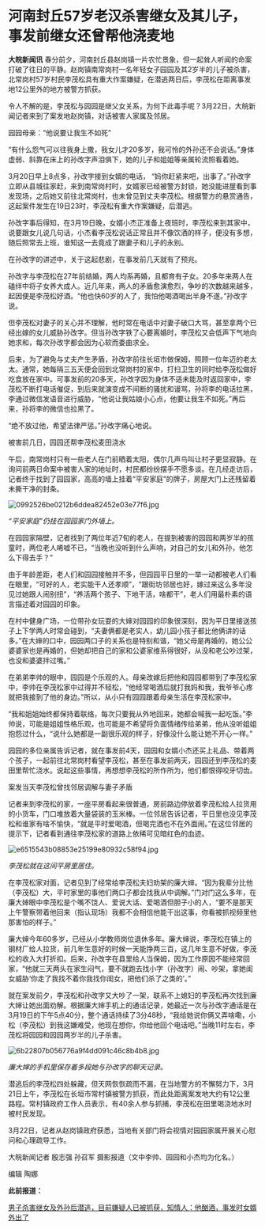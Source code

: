 # 河南封丘57岁老汉杀害继女及其儿子，事发前继女还曾帮他浇麦地

**大皖新闻讯**
春分前夕，河南封丘县赵岗镇一片农忙景象，但一起耸人听闻的命案打破了往日的平静。赵岗镇南常岗村一名年轻女子园园及其2岁半的儿子被杀害，北常岗村57岁村民李茂松具有重大作案嫌疑，在潜逃两日后，李茂松在距离事发地12公里外的地方被警方抓获。

令人不解的是，李茂松与园园是继父女关系，为何下此毒手呢？3月22日，大皖新闻记者来到了案发地赵岗镇，对话被害人家属及邻居。

园园母亲：“他说要让我生不如死”

“有什么怨气可以往我身上撒，我女儿才20多岁，我可怜的外孙还不会说话。”身体虚弱、斜靠在床上的孙改字声泪俱下，她的儿子和姐姐等亲属轮流照看着她。

3月20日早上8点多，孙改字接到女婿的电话，
“妈你赶紧来吧，出事了。”孙改字立即从县城往家赶，来到南常岗村时，女婿家已经被警方封锁，她没能进屋看到事发现场，之后她又前往北常岗村，也未曾见到丈夫李茂松。根据警方的悬赏通告，这起案件发生在19日23时，李茂松有重大作案嫌疑，后潜逃。

孙改字事后得知，在3月19日晚，女婿小杰正准备上夜班时，李茂松来到其家中，说要跟女儿说几句话，小杰看李茂松说话正常且并不像饮酒的样子，便没有多想，随后照常去上班，谁知这一去竟成了跟妻子和儿子的永别。

在孙改字的讲述中，关于这起悲剧，在事发前几天就有了预兆。

孙改字与李茂松在27年前结婚，两人均系再婚，且都育有子女。20多年来两人在磕绊中将子女养大成人。近几年来，两人的矛盾愈演愈烈，争吵的次数越来越多，起因便是李茂松好酒。“他也快60岁的人了，我怕他喝酒喝出半身不遂。”孙改字说。

但李茂松对妻子的关心并不理解，他时常在电话中对妻子破口大骂，甚至拿两个已经出嫁的女儿威胁孙改字。但当孙改字铁了心要离婚时，李茂松又会低声下气地向她求和，每次孙改字都会因为心软而委曲求全。

后来，为了避免与丈夫产生矛盾，孙改字前往长垣市做保姆，照顾一位年迈的老太太。通常，她每隔三五天便会回到北常岗村的家中，打扫卫生的同时给李茂松做好吃食放在家中。可事发前的20多天，孙改字因为身体不适未能及时返回家中，李茂松不断打电话催促，到后来就演变成不间断的骚扰和谩骂，孙将李的电话拉黑，李通过微信发语音进行威胁，“他说让我姑娘小心点，他要让我生不如死。”再后来，孙将李的微信也拉黑了。

“绝不放过他，希望法律严惩。”孙改字痛心地说。

被害前几日，园园还帮李茂松麦田浇水

午后，南常岗村只有一些老人在门前晒着太阳，偶尔几声鸟叫让村子更显寂静。在询问前两日命案中被害人家的地址时，村民都纷纷摆手不愿多谈。在几经走访后，记者终于找到了园园家，高高的墙上挂着“平安家庭”的牌子，房屋大门上还残留着未撕干净的封条。

![0992526be0212b6ddea82452e03e77f6.jpg](https://raw.githubusercontent.com/qqhsx/qqnews_image/main/2024/03/23/河南封丘57岁老汉杀害继女及其儿子，事发前继女还曾帮他浇麦地/0992526be0212b6ddea82452e03e77f6.jpg)

_“平安家庭”仍挂在园园家门外墙上。_

在园园家隔壁，记者找到了两位年近7旬的老人，在提到被害的园园和两岁半的孩童时，两位老人唏嘘不已，“当晚也没听到什么声响，对自己的女儿和外孙，他怎么下得去手？”

由于年龄差距，老人们和园园接触并不多，但园园平日里的一举一动都被老人们看在眼里，“可好的人，老实能干人还孝顺”，“跟街坊邻居也好，嫁过来这么多年没见过她跟人闹别扭”，“养活两个孩子、下地干活，啥都干”，老人们用最朴素的语言描述着对园园的印象。

在村中健身广场，一位带孙女玩耍的大婶对园园的印象很深刻，因为平日里接送孩子上下学两人时常会碰到，“夫妻俩都是老实人，幼儿园小孩子都比他俩讲的话多。”在大婶的口中，园园两口子的关系也是特别和谐，“她父母是再婚的，她公公婆婆家也是再婚的，但她却把自己的家和公婆家维系得很好，从没和老公吵过架，也没和婆婆拌过嘴。”

在弟弟李帅的眼中，园园是个乐观的人。母亲改嫁后把他和园园都带到了李茂松家中，李帅在李茂松家中过得并不轻松，“他经常喝酒后就打我妈和我，我爷爷心疼就把我接到了他的身边。”所以，从小只有园园跟着母亲生活在李茂松家中。

“我和姐姐始终都保持着联络，每次只要我从外地回来，她都会喊我一起吃饭。”李帅说，可能是姐姐性格乐观，也可能是不希望将负面情绪传给弟弟，他从没听姐姐抱怨过什么，“说什么她都是一副很乐观的样子，好像没什么能让她不开心一样。”

园园的多位亲属告诉记者，就在事发前4天，园园和女婿小杰还买上礼品、带着两个孩子，一起前往北常岗村看望李茂松，甚至在事发前两天，园园还到李茂松的麦田里帮忙浇水。说起这些事情，再想想李茂松的所作所为，他们都恨得咬牙切齿。

案发当天李茂松曾找邻居调解与妻子矛盾

记者来到李茂松的家，一座平房看起来很普通，房前路边停放着李茂松给人拉货用的小货车，门口堆放着大量袋装的玉米棒。一位邻居告诉记者，平日里也没见李茂松和谁家有啥不愉快，“就是平时爱喝酒，但喝完酒也不在外面闹。”在这位邻居的提示下，记者看到通往李茂松家的道路上依稀可见暗红色的血迹。

![e6515543b08853e25199e80932c58f94.jpg](https://raw.githubusercontent.com/qqhsx/qqnews_image/main/2024/03/23/河南封丘57岁老汉杀害继女及其儿子，事发前继女还曾帮他浇麦地/e6515543b08853e25199e80932c58f94.jpg)

_李茂松就在这间平房里居住。_

在李茂松家对面，记者见到了经常给李茂松夫妇劝架的廉大婶。“因为我辈分比他（李茂松）大，平时家里的事他们两口子都会找我从中调解。”门对门这么多年，在廉大婶眼中李茂松是个嘴不饶人、爱说大话、爱喝酒但胆子小的人，“要不是那天上午警察带着他回来（指认现场）我都不会相信他能干出这事，你看被抓视频里他那害怕的样子。”

廉大婶今年60多岁，已经从小学教师岗位退休多年。廉大婶说，李茂松在镇上的钢材厂给人拉货，前几年生意好的时候一天能挣两三百，这几年生意不好做，李茂松的收入大打折扣。后来，孙改字在县里给人当保姆，因为工作原因不能经常回家，“他就三天两头在家生闷气，要不就跑去找小字（孙改字）闹、吵架，拿她闺女威胁‘你走了我找不着你我找你闺女，把他们杀了之类的’。”

就在案发前夕，李茂松和孙改字又大吵了一架，联系不上媳妇的李茂松再次找到廉大婶让她出面劝解。根据廉大婶手机上的通话记录，她最近一次与孙改字通话是在3月19日的下午5点40分，整个通话持续了3分48秒，“我给她说你俩又弄啥嘞，小松（李茂松）到我这嫌难受，他现在想你，你给他回个电话吧。”当晚11时左右，李茂松将园园和园园两岁半的儿子杀害。

![6b22807b056776a9f4dd091c46c8b4b8.jpg](https://raw.githubusercontent.com/qqhsx/qqnews_image/main/2024/03/23/河南封丘57岁老汉杀害继女及其儿子，事发前继女还曾帮他浇麦地/6b22807b056776a9f4dd091c46c8b4b8.jpg)

_廉大婶的手机里保存着多段她与孙改字的聊天记录。_

潜逃后的李茂松四处躲藏，但天网恢恢疏而不漏，在当地警方的不懈努力下，3月21日上午，李茂松在长垣市常村镇被警方抓获，而此处距离案发地大约有12公里路程。常村镇政府工作人员表示，有40余人参与抓捕，李茂松在田里喝浇地水时被村民发现。

3月22日，记者从赵岗镇政府获悉，当地有关部门将会视情对园园家属开展关心慰问和心理疏导工作。

大皖新闻记者 殷志强 孙召军 摄影报道（文中李帅、园园和小杰均为化名。）

编辑 陶娜

**此前报道：**

[男子杀害继女及外孙后潜逃，目前嫌疑人已被抓获，知情人：他酗酒，事发时女婿外出了](https://news.qq.com/rain/a/20240322A09T8Y00)

